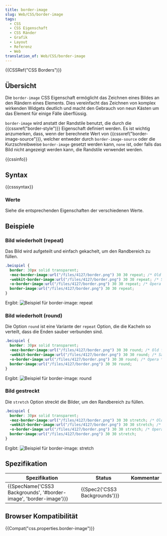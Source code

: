 ```yaml
---
title: border-image
slug: Web/CSS/border-image
tags:
  - CSS
  - CSS Eigenschaft
  - CSS Ränder
  - Grafik
  - Layout
  - Referenz
  - Web
translation_of: Web/CSS/border-image
---
```

{{CSSRef("CSS Borders")}}

## Übersicht

Die `border-image` CSS Eigenschaft ermöglicht das Zeichnen eines Bildes an den Rändern eines Elements. Dies vereinfacht das Zeichnen von komplex wirkenden Widgets deutlich und macht den Gebrauch von neun Kästen um das Element für einige Fälle überflüssig.

`border-image` wird anstatt der Randstile benutzt, die durch die {{cssxref("border-style")}} Eigenschaft definiert werden. Es ist wichtig anzumerken, dass, wenn der berechnete Wert von {{cssxref("border-image-source")}}, welcher entweder durch `border-image-source` oder die Kurzschreibweise `border-image` gesetzt werden kann, `none` ist, oder falls das Bild nicht angezeigt werden kann, die Randstile verwendet werden.

{{cssinfo}}

## Syntax

{{csssyntax}}

### Werte

Siehe die entsprechenden Eigenschaften der verschiedenen Werte.

## Beispiele

### Bild wiederholt (repeat)

Das Bild wird aufgeteilt und einfach gekachelt, um den Randbereich zu füllen.

```css
.beispiel {
  border: 30px solid transparent;
  -moz-border-image:url("/files/4127/border.png") 30 30 repeat; /* Old firefox */
  -webkit-border-image:url("/files/4127/border.png") 30 30 repeat; /* Safari */
  -o-border-image:url("/files/4127/border.png") 30 30 repeat; /* Opera */
  border-image:url("/files/4127/border.png") 30 30 repeat;
}
```

Ergibt:
![Beispiel für border-image: repeat](https://mdn.mozillademos.org/files/8199/borderRepeat.png)

### Bild wiederholt (round)

Die Option `round` ist eine Variante der `repeat` Option, die die Kacheln so verteilt, dass die Enden sauber verbunden sind.

```css
.beispiel {
  border: 30px solid transparent;
  -moz-border-image:url("/files/4127/border.png") 30 30 round; /* Old firefox */
  -webkit-border-image:url("/files/4127/border.png") 30 30 round; /* Safari */
  -o-border-image:url("/files/4127/border.png") 30 30 round; /* Opera */
  border-image:url("/files/4127/border.png") 30 30 round;
}
```

Ergibt:
![Beispiel für border-image: round](https://mdn.mozillademos.org/files/8201/borderRound.png)

### Bild gestreckt

Die `stretch` Option streckt die Bilder, um den Randbereich zu füllen.

```css
.beispiel {
  border: 30px solid transparent;
  -moz-border-image:url("/files/4127/border.png") 30 30 stretch; /* Old firefox */
  -webkit-border-image:url("/files/4127/border.png") 30 30 stretch; /* Safari */
  -o-border-image:url("/files/4127/border.png") 30 30 stretch; /* Opera */
  border-image:url("/files/4127/border.png") 30 30 stretch;
}
```

Ergibt:
![Beispiel für border-image: stretch](https://mdn.mozillademos.org/files/8203/borderStretch.png)

## Spezifikation

| Spezifikation                                                                            | Status                                   | Kommentar |
| ---------------------------------------------------------------------------------------- | ---------------------------------------- | --------- |
| {{SpecName('CSS3 Backgrounds', '#border-image', 'border-image')}} | {{Spec2('CSS3 Backgrounds')}} |           |

## Browser Kompatibilität

{{Compat("css.properties.border-image")}}
